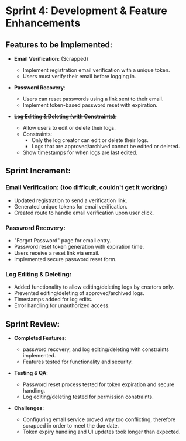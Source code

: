 # Sprint 4: Development & Feature Enhancements

## Features to be Implemented:

- **Email Verification**: (Scrapped)
  - Implement registration email verification with a unique token.
  - Users must verify their email before logging in.
- **Password Recovery**:

  - Users can reset passwords using a link sent to their email.
  - Implement token-based password reset with expiration.

- ~~**Log Editing & Deleting (with Constraints)**:~~
  - Allow users to edit or delete their logs.
  - Constraints:
    - Only the log creator can edit or delete their logs.
    - Logs that are approved/archived cannot be edited or deleted.
  - Show timestamps for when logs are last edited.

## Sprint Increment:

### Email Verification: (too difficult, couldn't get it working)

- Updated registration to send a verification link.
- Generated unique tokens for email verification.
- Created route to handle email verification upon user click.

### Password Recovery:

- "Forgot Password" page for email entry.
- Password reset token generation with expiration time.
- Users receive a reset link via email.
- Implemented secure password reset form.

### Log Editing & Deleting:

- Added functionality to allow editing/deleting logs by creators only.
- Prevented editing/deleting of approved/archived logs.
- Timestamps added for log edits.
- Error handling for unauthorized access.

## Sprint Review:

- **Completed Features**:

  - password recovery, and log editing/deleting with constraints implemented.
  - Features tested for functionality and security.

- **Testing & QA**:

  - Password reset process tested for token expiration and secure handling.
  - Log editing/deleting tested for permission constraints.

- **Challenges**:
  - Configuring email service proved way too conflicting, therefore scrapped in order to meet the due date.
  - Token expiry handling and UI updates took longer than expected.

